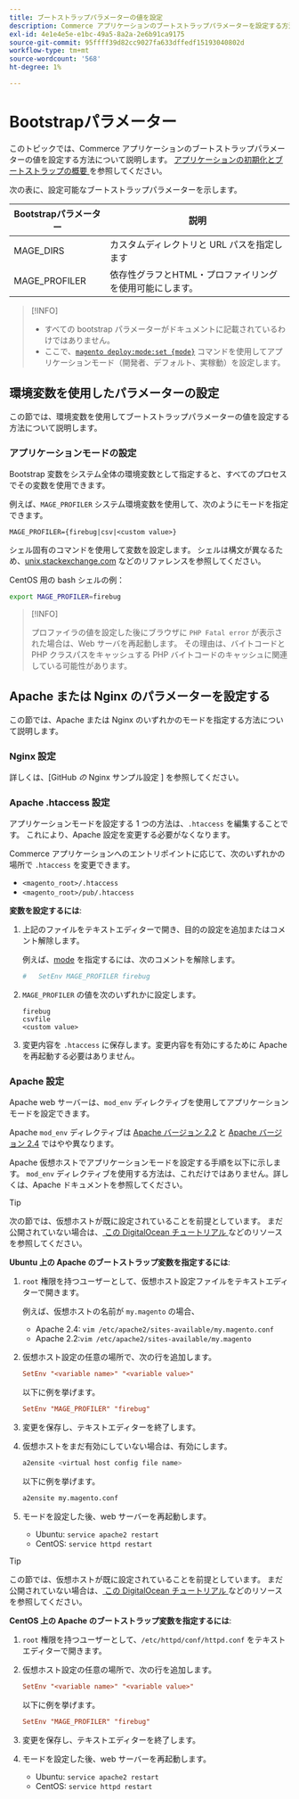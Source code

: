 ```yaml
---
title: ブートストラップパラメーターの値を設定
description: Commerce アプリケーションのブートストラップパラメーターを設定する方法を説明します。
exl-id: 4e1e4e5e-e1bc-49a5-8a2a-2e6b91ca9175
source-git-commit: 95ffff39d82cc9027fa633dffedf15193040802d
workflow-type: tm+mt
source-wordcount: '568'
ht-degree: 1%

---
```


# Bootstrapパラメーター

このトピックでは、Commerce アプリケーションのブートストラップパラメーターの値を設定する方法について説明します。 [ アプリケーションの初期化とブートストラップの概要 ](initialization.md) を参照してください。

次の表に、設定可能なブートストラップパラメーターを示します。

| Bootstrapパラメーター | 説明 |
| ------------------- | -------------------------------------------- |
| MAGE_DIRS | カスタムディレクトリと URL パスを指定します |
| MAGE_PROFILER | 依存性グラフとHTML・プロファイリングを使用可能にします。 |

>[!INFO]
>
>- すべての bootstrap パラメーターがドキュメントに記載されているわけではありません。
>- ここで、[`magento deploy:mode:set {mode}`](../cli/set-mode.md) コマンドを使用してアプリケーションモード（開発者、デフォルト、実稼動）を設定します。

## 環境変数を使用したパラメーターの設定

この節では、環境変数を使用してブートストラップパラメーターの値を設定する方法について説明します。

### アプリケーションモードの設定

Bootstrap 変数をシステム全体の環境変数として指定すると、すべてのプロセスでその変数を使用できます。

例えば、`MAGE_PROFILER` システム環境変数を使用して、次のようにモードを指定できます。

```terminal
MAGE_PROFILER={firebug|csv|<custom value>}
```

シェル固有のコマンドを使用して変数を設定します。 シェルは構文が異なるため、[unix.stackexchange.com][unix-stackx] などのリファレンスを参照してください。

CentOS 用の bash シェルの例：

```bash
export MAGE_PROFILER=firebug
```

>[!INFO]
>
>プロファイラの値を設定した後にブラウザに `PHP Fatal error` が表示された場合は、Web サーバを再起動します。 その理由は、バイトコードと PHP クラスパスをキャッシュする PHP バイトコードのキャッシュに関連している可能性があります。

## Apache または Nginx のパラメーターを設定する

この節では、Apache または Nginx のいずれかのモードを指定する方法について説明します。

### Nginx 設定

詳しくは、[GitHub _の_ Nginx サンプル設定 ] を参照してください。

### Apache .htaccess 設定

アプリケーションモードを設定する 1 つの方法は、`.htaccess` を編集することです。 これにより、Apache 設定を変更する必要がなくなります。

Commerce アプリケーションへのエントリポイントに応じて、次のいずれかの場所で `.htaccess` を変更できます。

- `<magento_root>/.htaccess`
- `<magento_root>/pub/.htaccess`

**変数を設定するには**:

1. 上記のファイルをテキストエディターで開き、目的の設定を追加またはコメント解除します。

   例えば、[mode](application-modes.md) を指定するには、次のコメントを解除します。

   ```conf
   #   SetEnv MAGE_PROFILER firebug
   ```

1. `MAGE_PROFILER` の値を次のいずれかに設定します。

   ```terminal
   firebug
   csvfile
   <custom value>
   ```

1. 変更内容を `.htaccess` に保存します。変更内容を有効にするために Apache を再起動する必要はありません。

### Apache 設定

Apache web サーバーは、`mod_env` ディレクティブを使用してアプリケーションモードを設定できます。

Apache `mod_env` ディレクティブは [Apache バージョン 2.2] と [Apache バージョン 2.4] ではやや異なります。

Apache 仮想ホストでアプリケーションモードを設定する手順を以下に示します。 `mod_env` ディレクティブを使用する方法は、これだけではありません。詳しくは、Apache ドキュメントを参照してください。

>[!TIP]
>
>次の節では、仮想ホストが既に設定されていることを前提としています。 まだ公開されていない場合は、[ この DigitalOcean チュートリアル ](https://www.digitalocean.com/community/tutorials/how-to-set-up-apache-virtual-hosts-on-ubuntu-14-04-lts) などのリソースを参照してください。

**Ubuntu 上の Apache のブートストラップ変数を指定するには**:

1. `root` 権限を持つユーザーとして、仮想ホスト設定ファイルをテキストエディターで開きます。

   例えば、仮想ホストの名前が `my.magento` の場合、

   - Apache 2.4: `vim /etc/apache2/sites-available/my.magento.conf`
   - Apache 2.2:`vim /etc/apache2/sites-available/my.magento`

1. 仮想ホスト設定の任意の場所で、次の行を追加します。

   ```conf
   SetEnv "<variable name>" "<variable value>"
   ```

   以下に例を挙げます。

   ```conf
   SetEnv "MAGE_PROFILER" "firebug"
   ```

1. 変更を保存し、テキストエディターを終了します。
1. 仮想ホストをまだ有効にしていない場合は、有効にします。

   ```bash
   a2ensite <virtual host config file name>
   ```

   以下に例を挙げます。

   ```bash
   a2ensite my.magento.conf
   ```

1. モードを設定した後、web サーバーを再起動します。

   - Ubuntu: `service apache2 restart`
   - CentOS: `service httpd restart`

>[!TIP]
>
>この節では、仮想ホストが既に設定されていることを前提としています。 まだ公開されていない場合は、[ この DigitalOcean チュートリアル ](https://www.digitalocean.com/community/tutorials/how-to-set-up-apache-virtual-hosts-on-centos-6) などのリソースを参照してください。

**CentOS 上の Apache のブートストラップ変数を指定するには**:

1. `root` 権限を持つユーザーとして、`/etc/httpd/conf/httpd.conf` をテキストエディターで開きます。

1. 仮想ホスト設定の任意の場所で、次の行を追加します。

   ```conf
   SetEnv "<variable name>" "<variable value>"
   ```

   以下に例を挙げます。

   ```conf
   SetEnv "MAGE_PROFILER" "firebug"
   ```

1. 変更を保存し、テキストエディターを終了します。

1. モードを設定した後、web サーバーを再起動します。

   - Ubuntu: `service apache2 restart`
   - CentOS: `service httpd restart`

<!-- link definitions -->

[Apache バージョン 2.2]: https://httpd.apache.org/docs/2.2/mod/mod_env.html#setenv
[Apache バージョン 2.4]: https://httpd.apache.org/docs/2.4/mod/mod_env.html#setenv
[Nginx サンプル構成]: https://github.com/magento/magento2/blob/2.4/nginx.conf.sample#L16
[unix-stackx]: https://unix.stackexchange.com/questions/117467/how-to-permanently-set-environmental-variables
